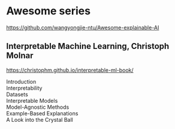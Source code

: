 # Awesome series
https://github.com/wangyongjie-ntu/Awesome-explainable-AI

## Interpretable Machine Learning, Christoph Molnar
https://christophm.github.io/interpretable-ml-book/

Introduction  
Interpretability  
Datasets  
Interpretable Models  
Model-Agnostic Methods  
Example-Based Explanations  
A Look into the Crystal Ball  

